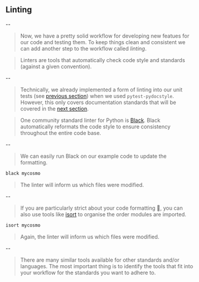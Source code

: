 ## Linting

--

> Now, we have a pretty solid workflow for developing new featues for our code and testing them. To keep things clean and consistent we can add another step to the workflow called *linting*.

> Linters are tools that automatically check code style and standards (against a given convention).

--

> Technically, we already implemented a form of linting into our unit tests (see [previous section](#/5)) when we used `pytest-pydocstyle`. However, this only covers documentation standards that will be covered in the [next section](#/7).

> One community standard linter for Python is [Black](https://black.readthedocs.io/). Black automatically reformats the code style to ensure consistency throughout the entire code base.

--

> We can easily run Black on our example code to update the formatting.

```bash
black mycosmo
```

> The linter will inform us which files were modified.

--

> If you are particularly strict about your code formatting 🧐, you can also use tools like [isort](https://pycqa.github.io/isort/) to organise the order modules are imported.

```bash
isort mycosmo
```

> Again, the linter will inform us which files were modified.

--

> There are many similar tools available for other standards and/or languages. The most important thing is to identify the tools that fit into your workflow for the standards you want to adhere to.